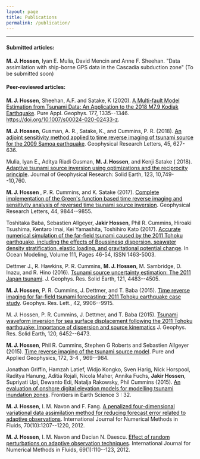 ```yaml
---
layout: page
title: Publications
permalink: /publication/
---
```

 <hr size="6" noshade> 

<h4> Submitted articles:</h4>

**M. J. Hossen**, Iyan E. Mulia, David Mencin and Anne F. Sheehan. "Data assimilation with
ship-borne GPS data in the Cascadia subduction zone" (To be submitted soon)


<h4> Peer-reviewed articles:</h4>

**M. J. Hossen**,  Sheehan, A.F. and Satake, K (2020). [<span style="color:black">A Multi-fault Model Estimation from Tsunami Data: An Application to the 2018 M7.9 Kodiak Earthquake</span>](https://link.springer.com/article/10.1007/s00024-020-02433-z). Pure Appl. Geophys. 177, 1335--1346. https://doi.org/10.1007/s00024-020-02433-z.
    
**M. J. Hossen**, Gusman, A. R., Satake, K., and Cummins, P. R. (2018). [<span style="color:black">An adjoint sensitivity method applied to time reverse imaging of tsunami source for the 2009 Samoa earthquake</span>]( https://doi.org/10.1002/2017GL076031). Geophysical Research Letters, 45, 627-636. 
	
Mulia, Iyan E., Aditya Riadi Gusman, **M. J. Hossen**, and Kenji Satake ( 2018). [<span style="color:black">Adaptive tsunami source inversion using optimizations and the reciprocity principle</span>](https://doi.org/10.1029/2018JB016439). Journal of Geophysical Research: Solid Earth, 123, 10,749--10,760.

**M. J. Hossen** , P. R. Cummins, and K. Satake (2017). [<span style="color:black">Complete implementation of the Green's function based time reverse imaging and sensitivity analysis of reversed time tsunami source inversion</span>](https://doi.org/10.1002/2017GL074528). Geophysical Research Letters, 44, 9844--9855.

Toshitaka Baba, Sebastien Allgeyer, **Jakir Hossen**, Phil R. Cummins, Hiroaki Tsushima, Kentaro Imai, Kei Yamashita, Toshihiro Kato (2017). [<span style="color:black">Accurate numerical simulation of the far-field tsunami caused by the 2011 Tohoku earthquake, including the effects of Boussinesq dispersion, seawater density stratification, elastic loading, and gravitational potential change</span>](https://doi.org/10.1016/j.ocemod.2017.01.002). In Ocean Modeling, Volume 111, Pages 46-54, ISSN 1463-5003.
   
Dettmer J., R. Hawkins, P. R. Cummins, **M. J. Hossen**, M. Sambridge,  D. Inazu, and R. Hino (2016). [<span style="color:black">Tsunami source uncertainty estimation: The 2011 Japan tsunami</span>]( https://doi.org/10.1002/2015JB012764). J. Geophys. Res. Solid Earth, 121,  4483--4505.

**M. J. Hossen**, P. R. Cummins, J. Dettmer, and T. Baba (2015). [<span style="color:black">Time reverse imaging for far-field tsunami forecasting: 2011 Tohoku earthquake case study</span>](https://doi.org/10.1002/2015GL065868). Geophys. Res. Lett., 42, 9906--9915.
	
M. J. Hossen, P. R. Cummins, J. Dettmer, and T. Baba (2015). [<span style="color:black">Tsunami waveform inversion for sea surface displacement following the 2011 Tohoku earthquake: Importance of dispersion and source kinematics</span>](https://doi.org/10.1002/2015JB011942) J. Geophys. Res. Solid Earth, 120, 6452--6473.
	
**M. J. Hossen**, Phil R. Cummins, Stephen G Roberts and Sebastien Allgeyer (2015). [<span style="color:black">Time reverse imaging of the tsunami source model</span>](https://link.springer.com/article/10.1007/s00024-014-1014-5). Pure and Applied Geophysics, 172, 3-4 , 969--984.			

Jonathan Griffin, Hamzah Latief, Widjo Kongko, Sven Harig, Nick Horspool, Raditya Hanung, Aditia Rojali, Nicola Maher, Annika Fuchs, **Jakir Hossen**, Supriyati Upi, Dewanto Edi, Natalja Rakowsky, Phil Cummins (2015). [<span style="color:black">An evaluation of onshore digital elevation models for modelling tsunami inundation zones</span>]( https://doi.org/10.3389/feart.2015.00032). Frontiers in Earth Science 3 : 32.
     
**M. J. Hossen**, I. M. Navon and F. Fang. [<span style="color:black">A penalized four-dimensional variational data assimilation method for reducing forecast error related to adaptive observations</span>]( https://doi.org/10.1002/fld.2736). International Journal for Numerical Methods in Fluids, 70(10):1207--1220, 2012.    

**M. J. Hossen**, I. M. Navon and Dacian N. Daescu. [<span style="color:black">Effect of random perturbations on adaptive observation techniques</span>](https://doi.org/10.1002/fld.2545). International Journal for Numerical Methods in Fluids, 69(1):110--123, 2012.    




